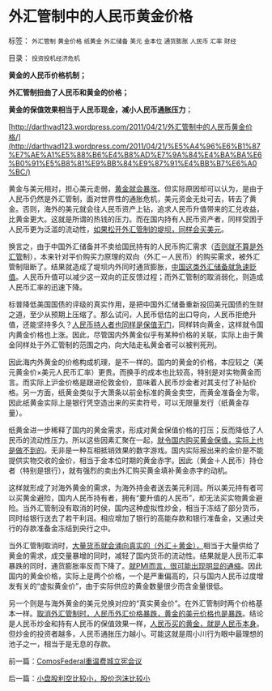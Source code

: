 # 外汇管制中的人民币黄金价格

标签： `外汇管制` `黄金价格` `纸黄金` `外汇储备` `美元` `金本位` `通货膨胀` `人民币` `汇率` `财经` 

目录： `投资投机经济危机`

**黄金的人民币价格机制；**

**外汇管制扭曲了人民币和黄金的价格；**

**黄金的保值效果相当于人民币现金，减小人民币通胀压力**；

[http://darthvad123.wordpress.com/2011/04/21/外汇管制中的人民币黄金价格/](http://darthvad123.wordpress.com/2011/04/21/%E5%A4%96%E6%B1%87%E7%AE%A1%E5%88%B6%E4%B8%AD%E7%9A%84%E4%BA%BA%E6%B0%91%E5%B8%81%E9%BB%84%E9%87%91%E4%BB%B7%E6%A0%BC/)

黄金与美元相对，担心美元走弱，[黄金就会暴涨](../../../2007/10/27/黄金暴升，叹国人羞于理财的“美德”？.md)。但实际原因却可以认为，是由于人民币仍然是外汇管制，面对世界性的通胀危机，美元资金无处可去，转去了黄金。否则，海外的美元就会往人民币资产上钻，追求人民币升值带来的汇兑收益，比黄金更大。这就是所谓的热钱的压力。而在国内持有人民币资产者，同样受困于人民币更为泛滥的流动性，[如果松开外汇管制的堤坝，同样会买美元](../../../2010/11/29/欧元含金量的不足和蒙代尔的“妙计”；.md)。

换言之，由于中国外汇储备并不卖给国民持有的人民币购汇需求（[否则就不算是外汇管](../../../2009/6/10/有中国特色的蒙代尔汇率忽悠三角.md)制），本来针对平价购买力原理的双向（外汇－人民币）的购买需求，被外汇管制阻断了。结果就造成了堤坝内外同时通货膨胀，[中国这类外汇储备就急速贬值](http://blog.sina.com.cn/s/blog_5563a64d01017wqf.html)。人民币升值可以减少这一双向的正反馈过程；而外汇管制的取消弱化，则造成人民币汇率的迅速下降。

标普降低美国国债的评级的真实作用，是把中国外汇储备重新投回美元国债的生财之道，至少从预期上压缩了。那么试问，人民币低估的出口导向，人民币拒绝升值，还能坚持多久？[人民币持人者也同样是保值无门](../../../2008/10/17/官民二元之经济危机，小民百姓可能无路可逃.md)，同样转向黄金，这样就令国内黄金价格也上涨。因此，尽管国内外黄金似乎有某种价格的关联，实际上由于黄金同样处于外汇管制的范围之内，向大陆走私黄金者可以被判死刑。

因此海内外黄金的价格构成机理，是不一样的。国内的黄金的价格，本应较之（美元黄金价×美元人民币汇率）更贵。而换手的成本也比较高，特别是对实物黄金而言。而实际上沪金价格是跟进伦敦金价，意味着人民币炒金者对其支付了补贴价格。另一方面，纸黄金类似于大萧条以前金标准的黄金卖空，而黄金准备金为零。因此纸黄金实际上是银行凭空造出来的买卖符号，可以无限量发行（纸黄金存量）。

纸黄金进一步稀释了国内的黄金需求，形成对黄金保值价格的打压；反而降低了人民币的流动性压力。所以这些因素汇聚在一起，[就令国内购买黄金保值，实际上也是做不到的](../../../2007/10/28/漫谈人民币升值贬值及黄金及刘军洛宋鸿兵阴谋论.md)。无非是一种互相抵销效果的数字游戏。国内实际报出来的金价是不能提供实物交收的金价，相当于金本位时期的黄金赤字。因此（黄金＋人民币）持仓者（特别是银行），就有强烈的卖出外汇购买黄金填补黄金赤字的动机。

这样就形成了对海外黄金的需求，为海外持金者送去美元利润。所以美元持有者可以买黄金避险，国内人民币持有者，拥有“要升值的人民币”，却无法买实物黄金避险。当外汇管制没有取消的时侯，国内这种虚拟性炒金，相当于冻结了部分货币，同时给银行送去了若干利润。相应增加了银行的高能存款和银行准备金，又通过央行的存款准备金冻结到央行之中。

当外汇管制取消时，[大量货币就会涌向真实的（外汇＋黄金），](../../../2007/11/1/经济危机暴跌洪水下只有黄金是方舟.md)相当于大量供给了黄金的需求，成交量暴增的同时，减轻了国内货币的流动性。结果就是人民币汇率暴跌的同时，通货膨胀率反而下降了。[就PMI而言，很可能出现明显的通缩](../../../2010/6/29/克鲁格曼和心脏病的中国式疗法.md)。因此国内的黄金价格，实际上是两个价格，一个是严重偏高的，只与国内人民币过度增发有关的“虚拟黄金价”，由于实际供应的黄金数量很少而含金量很低。

另一个则是与海外黄金的美元兑换对应的“真实黄金价”。在外汇管制时两个价格基本一样。[取消外汇管制时，人民币外汇价格暴跌，黄金的美元价格也是暴跌](../../../2010/10/14/中国的黄金将大跳水，资源牛市后的生产过剩.md)。结论是人民币炒金和持有人民币的保值效果一样，[人民币买的黄金，就是人民币本身](../../../2011/1/3/黄金不能保值；金本位制造经济危机.md)。但炒金的投资者越多，人民币通胀压力越小。可能这就是周小川行为眼中最理想的池子之一，相当于是无息的存款。

前一篇：[ComosFederal重温费城立宪会议](../../../2011/4/20/ComosFederal重温费城立宪会议.md)

后一篇：[小盘股利空比较小，股价泡沫比较小](../../../2011/4/21/小盘股利空比较小，股价泡沫比较小.md)